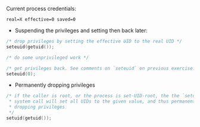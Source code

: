 Current process credentials:

    real=X effective=0 saved=0

* Suspending the privileges and setting then back later:

~~~c
/* drop privileges by setting the effective UID to the real UID */
seteuid(getuid());

/* do some unprivileged work */

/* get privileges back. See comments on `seteuid` on previous exercise. */
seteuid(0);
~~~

* Permanently dropping privileges

~~~c
/* if the caller is root, or the process is set-UID-root, the the `setuid`
 * system call will set all UIDs to the given value, and thus permanently
 * dropping privileges
 */
setuid(getuid());
~~~
